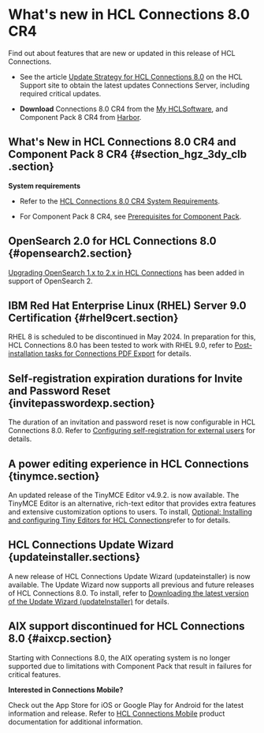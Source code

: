# What's new in HCL Connections 8.0 CR4

Find out about features that are new or updated in this release of HCL Connections.

-   See the article [Update Strategy for HCL Connections 8.0](https://support.hcltechsw.com/csm?id=kb_article&sysparm_article=KB0101180) on the HCL Support site to obtain the latest updates Connections Server, including required critical updates.

-   **Download** Connections 8.0 CR4 from the [My HCLSoftware](https://my.hcltechsw.com/), and Component Pack 8 CR4 from [Harbor](https://hclcr.io/harbor/projects/15/repositories).


## What's New in HCL Connections 8.0 CR4 and Component Pack 8 CR4 {#section_hgz_3dy_clb .section}

**System requirements**

-   Refer to the [HCL Connections 8.0 CR4 System Requirements](https://support.hcltechsw.com/csm?id=kb_article&sysparm_article=KB0105966).

-   For Component Pack 8 CR4, see [Prerequisites for Component Pack](../../admin/install/cp_prereqs.md).

## OpenSearch 2.0 for HCL Connections 8.0 {#opensearch2.section}

[Upgrading OpenSearch 1.x to 2.x in HCL Connections](../../admin/install/upgrade_opensearch.md) has been added in support of OpenSearch 2.

## IBM Red Hat Enterprise Linux (RHEL) Server 9.0 Certification {#rhel9cert.section}

RHEL 8 is scheduled to be discontinued in May 2024. In preparation for this, HCL Connections 8.0 has been tested to work with RHEL 9.0, refer to [Post-installation tasks for Connections PDF Export](../../admin/install/install-guide-preparations.md) for details.


## Self-registration expiration durations for Invite and Password Reset {invitepasswordexp.section}

The duration of an invitation and password reset is now configurable in HCL Connections 8.0. Refer to  [Configuring self-registration for external users](../admin/t_install_config_self-registration_for_external_users.md) for details.

## A power editing experience in HCL Connections {tinymce.section}

An updated release of the TinyMCE Editor v4.9.2. is now available. The TinyMCE Editor is an alternative, rich-text editor that provides extra features and extensive customization options to users. To install, [Optional: Installing and configuring Tiny Editors for HCL Connections](../../admin/install/tiny_editors/c_tiny-editors.md)refer to for details.

## HCL Connections Update Wizard {updateinstaller.sections}

A new release of HCL Connections Update Wizard (updateinstaller) is now available. The Update Wizard now supports all previous and future releases of HCL Connections 8.0. To install, refer to [Downloading the latest version of the Update Wizard (updateInstaller)](../../admin/migrate/t_im_upgrade.md) for details. 


## AIX support discontinued for HCL Connections 8.0 {#aixcp.section}

Starting with Connections 8.0, the AIX operating system is no longer supported due to limitations with Component Pack that result in failures for critical features.


**Interested in Connections Mobile?**

Check out the App Store for iOS or Google Play for Android for the latest information and release. Refer to [HCL Connections Mobile](https://help.hcltechsw.com/connectionsmobile/index.html) product documentation for additional information.

